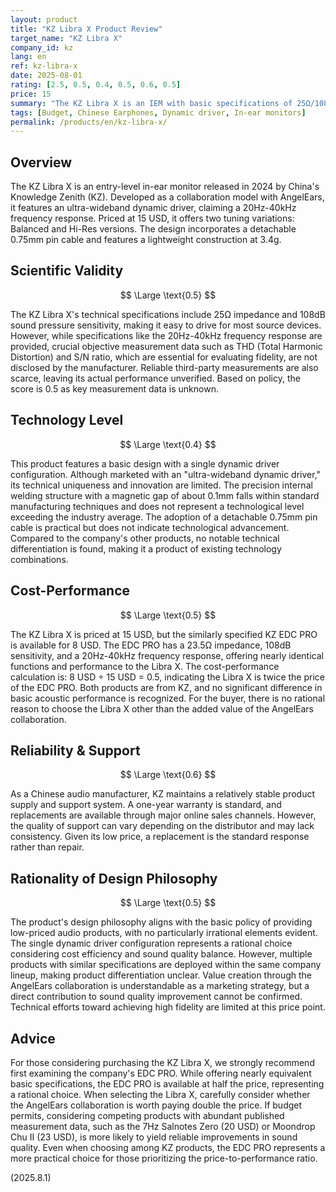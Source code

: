 ```yaml
---
layout: product
title: "KZ Libra X Product Review"
target_name: "KZ Libra X"
company_id: kz
lang: en
ref: kz-libra-x
date: 2025-08-01
rating: [2.5, 0.5, 0.4, 0.5, 0.6, 0.5]
price: 15
summary: "The KZ Libra X is an IEM with basic specifications of 25Ω/108dB, but lacks objective data regarding fidelity. It also faces cost-performance challenges as the equivalent KZ EDC PRO is available at half the price."
tags: [Budget, Chinese Earphones, Dynamic driver, In-ear monitors]
permalink: /products/en/kz-libra-x/
---
```

## Overview

The KZ Libra X is an entry-level in-ear monitor released in 2024 by China's Knowledge Zenith (KZ). Developed as a collaboration model with AngelEars, it features an ultra-wideband dynamic driver, claiming a 20Hz-40kHz frequency response. Priced at 15 USD, it offers two tuning variations: Balanced and Hi-Res versions. The design incorporates a detachable 0.75mm pin cable and features a lightweight construction at 3.4g.

## Scientific Validity

$$ \Large \text{0.5} $$

The KZ Libra X's technical specifications include 25Ω impedance and 108dB sound pressure sensitivity, making it easy to drive for most source devices. However, while specifications like the 20Hz-40kHz frequency response are provided, crucial objective measurement data such as THD (Total Harmonic Distortion) and S/N ratio, which are essential for evaluating fidelity, are not disclosed by the manufacturer. Reliable third-party measurements are also scarce, leaving its actual performance unverified. Based on policy, the score is 0.5 as key measurement data is unknown.

## Technology Level

$$ \Large \text{0.4} $$

This product features a basic design with a single dynamic driver configuration. Although marketed with an "ultra-wideband dynamic driver," its technical uniqueness and innovation are limited. The precision internal welding structure with a magnetic gap of about 0.1mm falls within standard manufacturing techniques and does not represent a technological level exceeding the industry average. The adoption of a detachable 0.75mm pin cable is practical but does not indicate technological advancement. Compared to the company's other products, no notable technical differentiation is found, making it a product of existing technology combinations.

## Cost-Performance

$$ \Large \text{0.5} $$

The KZ Libra X is priced at 15 USD, but the similarly specified KZ EDC PRO is available for 8 USD. The EDC PRO has a 23.5Ω impedance, 108dB sensitivity, and a 20Hz-40kHz frequency response, offering nearly identical functions and performance to the Libra X. The cost-performance calculation is: 8 USD ÷ 15 USD = 0.5, indicating the Libra X is twice the price of the EDC PRO. Both products are from KZ, and no significant difference in basic acoustic performance is recognized. For the buyer, there is no rational reason to choose the Libra X other than the added value of the AngelEars collaboration.

## Reliability & Support

$$ \Large \text{0.6} $$

As a Chinese audio manufacturer, KZ maintains a relatively stable product supply and support system. A one-year warranty is standard, and replacements are available through major online sales channels. However, the quality of support can vary depending on the distributor and may lack consistency. Given its low price, a replacement is the standard response rather than repair.

## Rationality of Design Philosophy

$$ \Large \text{0.5} $$

The product's design philosophy aligns with the basic policy of providing low-priced audio products, with no particularly irrational elements evident. The single dynamic driver configuration represents a rational choice considering cost efficiency and sound quality balance. However, multiple products with similar specifications are deployed within the same company lineup, making product differentiation unclear. Value creation through the AngelEars collaboration is understandable as a marketing strategy, but a direct contribution to sound quality improvement cannot be confirmed. Technical efforts toward achieving high fidelity are limited at this price point.

## Advice

For those considering purchasing the KZ Libra X, we strongly recommend first examining the company's EDC PRO. While offering nearly equivalent basic specifications, the EDC PRO is available at half the price, representing a rational choice. When selecting the Libra X, carefully consider whether the AngelEars collaboration is worth paying double the price. If budget permits, considering competing products with abundant published measurement data, such as the 7Hz Salnotes Zero (20 USD) or Moondrop Chu II (23 USD), is more likely to yield reliable improvements in sound quality. Even when choosing among KZ products, the EDC PRO represents a more practical choice for those prioritizing the price-to-performance ratio.

(2025.8.1)
